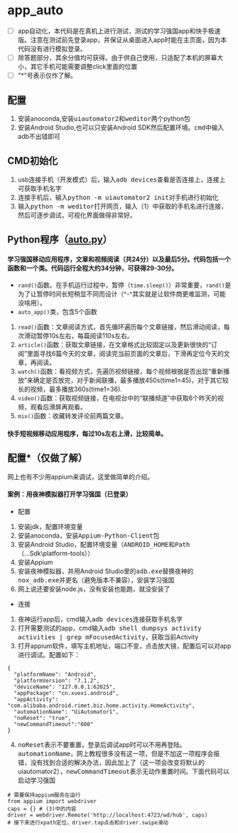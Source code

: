 # app_auto
 - [ ] app自动化，本代码是在真机上进行测试，测试的学习强国app和快手极速版。注意在测试前先登录app，并保证从桌面进入app时能在主页面，因为本代码没有进行模拟登录。
 - [ ] 除答题部分，其余分值均可获得。由于供自己使用，只适配了本机的屏幕大小，其它手机可能需要调整click里面的位置
 - [ ] "\*"号表示仅作了解。

## 配置
1. 安装anoconda,安装<kbd>uiautomator2</kbd>和<kbd>weditor</kbd>两个python包
2. 安装Android Studio,也可以只安装Android SDK然后配置环境。<kbd>cmd</kbd>中输入adb不出错即可

## CMD初始化
1. usb连接手机（开发模式）后，输入<kbd>adb devices</kbd>查看是否连接上，连接上可获取手机名字
2. 连接手机后，输入<kbd>python -m uiautomator2 init</kbd>对手机进行初始化
3. 输入<kbd>python -m weditor</kbd>打开网页，输入（1）中获取的手机名进行连接，然后可逐步调试，可视化界面做得非常好。

## Python程序（[auto.py](https://github.com/Wudeyuan/app_auto/blob/master/app_auto.py)）
#### 学习强国移动应用程序，文章和视频阅读（共24分）以及最后5分。代码包括一个函数和一个类。代码运行全程大约34分钟，可获得29-30分。
- `rand()`函数。在手机运行过程中，暂停（`time.sleep()`）非常重要，`rand()`是为了让暂停时间长短稍显不同而设计（^-^其实就是让软件商更难监测，可能没啥用）。
- `auto_app()`类，包含5个函数
1. `read()`函数：文章阅读方式，首先循环遍历每个文章链接，然后滑动阅读，每次滑动暂停10s左右，每篇阅读110s左右。
2. `article()`函数：获取文章链接，在文章格式比较固定以及更新很快的“订阅”里面寻找6篇今天的文章，阅读完当前页面的文章后，下滑再定位今天的文章，再阅读。
3. `watch()`函数：看视频方式，先遍历视频链接，每个视频根据是否出现“重新播放”来确定是否放完，对于新闻联播，最多播放450s(time1=45)，对于其它较长的视频，最多播放360s(time1=36).
4. `video()`函数：获取视频链接，在电视台中的“联播频道”中获取6个昨天的视频，观看后滑屏再观看。
5. `mix()`函数：收藏转发评论前两篇文章。
#### 快手短视频移动应用程序，每过10s左右上滑，比较简单。
  
  
## 配置\*（仅做了解）
网上也有不少用appium来调试，这里做简单的介绍。
#### 案例：用夜神模拟器打开学习强国（已登录）
- 配置
1. 安装jdk，配置环境变量
2. 安装anoconda，安装<kbd>Appium-Python-Client</kbd>包
3. 安装Android Studio，配置环境变量（<kbd>ANDROID_HOME</kbd>和<kbd>Path</kbd>（...Sdk\platform-tools））
4. 安装Appium
5. 安装夜神模拟器，并用Android Studio里的<kbd>adb.exe</kbd>替换夜神的<kbd>nox_adb.exe</kbd>并更名（避免版本不兼容），安装学习强国
6. 网上说还要安装node.js，没有安装也能跑，就没安装了
- 连接
1. 夜神运行app后，cmd输入<kbd>adb devices</kbd>连接获取手机名字
2. 打开需要测试的app，cmd输入<kbd>adb shell dumpsys activity activities | grep mFocusedActivity</kbd>，获取当前Activity
3. 打开appium软件，填写主机地址，端口不变，点击放大镜，配置后可以对app进行调试。配置如下：
```
{
  "platformName": "Android",
  "platformVersion": "7.1.2",
  "deviceName": "127.0.0.1:62025",
  "appPackage": "cn.xuexi.android",
  "appActivity": "com.alibaba.android.rimet.biz.home.activity.HomeActivity",
  "automationName": "UiAutomator1",
  "noReset": "true",
  "newCommandTimeout":"600"
}
```
4. <kbd>noReset</kbd>表示不要重置，登录后调试app时可以不用再登陆。<kbd>automationName</kbd>，网上教程很多没有这一项，但是不加这一项程序会报错，没有找到合适的解决办法，因此加上了（这一项会改变将默认的uiautomator2），<kbd>newCommandTimeout</kbd>表示无动作重置时间。下面代码可以启动学习强国
```
# 需要保持appium服务在运行
from appium import webdriver
caps = {} # (3)中的内容
driver = webdriver.Remote('http://localhost:4723/wd/hub', caps)
# 接下来进行xpath定位，driver.tap点击和driver.swipe滑动
```
